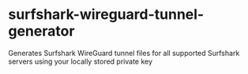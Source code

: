 # surfshark-wireguard-tunnel-generator
Generates Surfshark WireGuard tunnel files for all supported Surfshark servers using your locally stored private key
